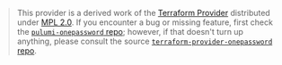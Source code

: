> This provider is a derived work of the [Terraform Provider](https://github.com/1Password/terraform-provider-onepassword)
> distributed under [MPL 2.0](https://www.mozilla.org/en-US/MPL/2.0/). If you encounter a bug or missing feature,
> first check the [`pulumi-onepassword` repo](https://github.com/1Password/pulumi-onepassword/issues); however, if that doesn't turn up anything,
> please consult the source [`terraform-provider-onepassword` repo](https://github.com/1Password/terraform-provider-onepassword/issues).

